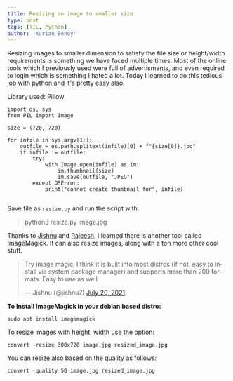 ```yaml
---
title: Resizing an image to smaller size
type: post
tags: [TIL, Python]
author: 'Kurian Benoy'
---
```


Resizing images to smaller dimension to satisfy the file size or height/width requirements is something we have faced multiple times.
Most of the online tools which I previously used were full of advertisments, and even required to login which is something I hated a lot.
Today I learned to do this tedious job with python and it's pretty easy also.

Library used: Pillow

```
import os, sys
from PIL import Image

size = (720, 720)

for infile in sys.argv[1:]:
    outfile = os.path.splitext(infile)[0] + f"{size[0]}.jpg"
    if infile != outfile:
        try:
            with Image.open(infile) as im:
                im.thumbnail(size)
                im.save(outfile, "JPEG")
        except OSError:
            print("cannot create thumbnail for", infile)
            
```

Save file as `resize.py` and run the script with:

> python3 resize.py image.jpg

Thanks to [Jishnu](https://twitter.com/jishnu7) and [Rajeesh](https://twitter.com/rajeeshknambiar), I learned there is another tool called ImageMagick. It can
also resize images, along with a ton more other cool stuff.

<blockquote class="twitter-tweet"><p lang="en" dir="ltr">Try image magic, I think it is built into most distros (if not, easy to install via system package manager) and supports more than 200 formats. Easy to use as well.</p>&mdash; Jishnu (@jishnu7) <a href="https://twitter.com/jishnu7/status/1417363498120605696?ref_src=twsrc%5Etfw">July 20, 2021</a></blockquote> <script async src="https://platform.twitter.com/widgets.js" charset="utf-8"></script>

**To Install ImageMagick in your debian based distro:**

```
sudo apt install imagemagick
```

To resize images with height, width use the option:

```
convert -resize 300x720 image.jpg resized_image.jpg
```

You can resize also based on the quality as follows:

```
convert -quality 50 image.jpg resized_image.jpg
```


